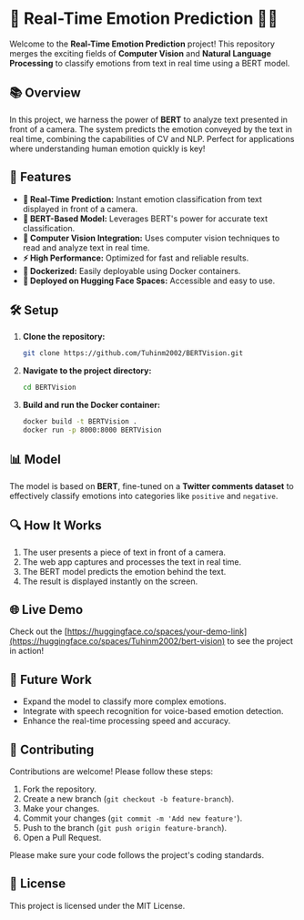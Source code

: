 # 🚀 **Real-Time Emotion Prediction** 🎥🧠

Welcome to the **Real-Time Emotion Prediction** project! This repository merges the exciting fields of **Computer Vision** and **Natural Language Processing** to classify emotions from text in real time using a BERT model.

## 📚 **Overview**
In this project, we harness the power of **BERT** to analyze text presented in front of a camera. The system predicts the emotion conveyed by the text in real time, combining the capabilities of CV and NLP. Perfect for applications where understanding human emotion quickly is key!

## 🌟 **Features**
- **🎯 Real-Time Prediction:** Instant emotion classification from text displayed in front of a camera.
- **🧠 BERT-Based Model:** Leverages BERT's power for accurate text classification.
- **🤖 Computer Vision Integration:** Uses computer vision techniques to read and analyze text in real time.
- **⚡ High Performance:** Optimized for fast and reliable results.
- **💾 Dockerized:** Easily deployable using Docker containers.
- **🚀 Deployed on Hugging Face Spaces:** Accessible and easy to use.

## 🛠️ **Setup**
1. **Clone the repository:**
    ```bash
    git clone https://github.com/Tuhinm2002/BERTVision.git
    ```
2. **Navigate to the project directory:**
    ```bash
    cd BERTVision
    ```
3. **Build and run the Docker container:**
    ```bash
    docker build -t BERTVision .
    docker run -p 8000:8000 BERTVision
    ```

## 📊 **Model**
The model is based on **BERT**, fine-tuned on a **Twitter comments dataset** to effectively classify emotions into categories like `positive` and `negative`.

## 🔍 **How It Works**
1. The user presents a piece of text in front of a camera.
2. The web app captures and processes the text in real time.
3. The BERT model predicts the emotion behind the text.
4. The result is displayed instantly on the screen.

## 🌐 **Live Demo**
Check out the [https://huggingface.co/spaces/your-demo-link](https://huggingface.co/spaces/Tuhinm2002/bert-vision) to see the project in action!

## 🧩 **Future Work**
- Expand the model to classify more complex emotions.
- Integrate with speech recognition for voice-based emotion detection.
- Enhance the real-time processing speed and accuracy.

## 🤝 Contributing

Contributions are welcome! Please follow these steps:

1. Fork the repository.
2. Create a new branch (`git checkout -b feature-branch`).
3. Make your changes.
4. Commit your changes (`git commit -m 'Add new feature'`).
5. Push to the branch (`git push origin feature-branch`).
6. Open a Pull Request.

Please make sure your code follows the project's coding standards.

## 📝 **License**
This project is licensed under the MIT License.

